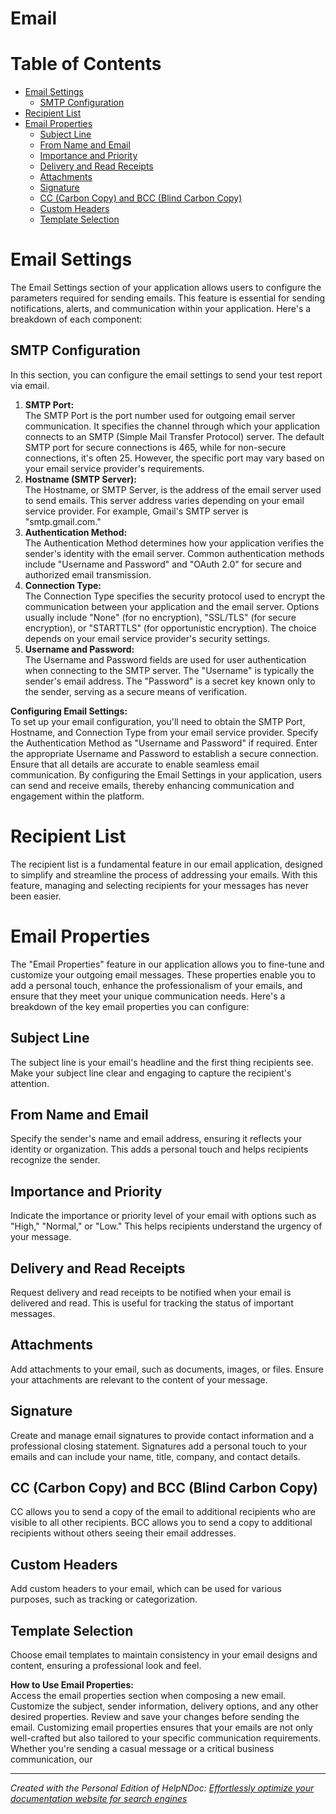# Email

Table of Contents
=

* [Email Settings](<Email.md#email-settings>)
  * [SMTP Configuration](<Email.md#smtp-configuration>)
* [Recipient List](<Email.md#recipient-list>)
* [Email Properties](<Email.md#email-properties>)
  * [Subject Line](<Email.md#subject-line>)
  * [From Name and Email](<Email.md#from-name-and-email>)
  * [Importance and Priority](<Email.md#importance-and-priority>)
  * [Delivery and Read Receipts](<Email.md#delivery-and-read-receipts>)
  * [Attachments](<Email.md#attachments>)
  * [Signature](<Email.md#signature>)
  * [CC (Carbon Copy) and BCC (Blind Carbon Copy)](<Email.md#cc-and-bcc>)
  * [Custom Headers](<Email.md#custom-headers>)
  * [Template Selection](<Email.md#template-selection>)

Email Settings
=

The Email Settings section of your application allows users to configure the parameters required for sending emails. This feature is essential for sending notifications, alerts, and communication within your application. Here's a breakdown of each component:

**SMTP Configuration**
-

In this section, you can configure the email settings to send your test report via email.

1. **SMTP Port:**\
The SMTP Port is the port number used for outgoing email server communication. It specifies the channel through which your application connects to an SMTP (Simple Mail Transfer Protocol) server. The default SMTP port for secure connections is 465, while for non-secure connections, it's often 25. However, the specific port may vary based on your email service provider's requirements.
1. **Hostname (SMTP Server):**\
The Hostname, or SMTP Server, is the address of the email server used to send emails. This server address varies depending on your email service provider. For example, Gmail's SMTP server is "smtp.gmail.com."
1. **Authentication Method:**\
The Authentication Method determines how your application verifies the sender's identity with the email server. Common authentication methods include "Username and Password" and "OAuth 2.0" for secure and authorized email transmission.
1. **Connection Type:**\
The Connection Type specifies the security protocol used to encrypt the communication between your application and the email server. Options usually include "None" (for no encryption), "SSL/TLS" (for secure encryption), or "STARTTLS" (for opportunistic encryption). The choice depends on your email service provider's security settings.
1. **Username and Password:**\
The Username and Password fields are used for user authentication when connecting to the SMTP server. The "Username" is typically the sender's email address. The "Password" is a secret key known only to the sender, serving as a secure means of verification.

**Configuring Email Settings:**\
To set up your email configuration, you'll need to obtain the SMTP Port, Hostname, and Connection Type from your email service provider. Specify the Authentication Method as "Username and Password" if required. Enter the appropriate Username and Password to establish a secure connection. Ensure that all details are accurate to enable seamless email communication. By configuring the Email Settings in your application, users can send and receive emails, thereby enhancing communication and engagement within the platform.

Recipient List
=

The recipient list is a fundamental feature in our email application, designed to simplify and streamline the process of addressing your emails. With this feature, managing and selecting recipients for your messages has never been easier.

Email Properties
=

The "Email Properties" feature in our application allows you to fine-tune and customize your outgoing email messages. These properties enable you to add a personal touch, enhance the professionalism of your emails, and ensure that they meet your unique communication needs. Here's a breakdown of the key email properties you can configure:

**Subject Line**
-

The subject line is your email's headline and the first thing recipients see. Make your subject line clear and engaging to capture the recipient's attention.

**From Name and Email**
-

Specify the sender's name and email address, ensuring it reflects your identity or organization. This adds a personal touch and helps recipients recognize the sender.

**Importance and Priority**
-

Indicate the importance or priority level of your email with options such as "High," "Normal," or "Low." This helps recipients understand the urgency of your message.

**Delivery and Read Receipts**
-

Request delivery and read receipts to be notified when your email is delivered and read. This is useful for tracking the status of important messages.

**Attachments**
-

Add attachments to your email, such as documents, images, or files. Ensure your attachments are relevant to the content of your message.

**Signature**
-

Create and manage email signatures to provide contact information and a professional closing statement. Signatures add a personal touch to your emails and can include your name, title, company, and contact details.

**CC (Carbon Copy) and BCC (Blind Carbon Copy)**
-

CC allows you to send a copy of the email to additional recipients who are visible to all other recipients. BCC allows you to send a copy to additional recipients without others seeing their email addresses.

**Custom Headers**
-

Add custom headers to your email, which can be used for various purposes, such as tracking or categorization.

**Template Selection**
-

Choose email templates to maintain consistency in your email designs and content, ensuring a professional look and feel.

**How to Use Email Properties:**\
Access the email properties section when composing a new email. Customize the subject, sender information, delivery options, and any other desired properties. Review and save your changes before sending the email. Customizing email properties ensures that your emails are not only well-crafted but also tailored to your specific communication requirements. Whether you're sending a casual message or a critical business communication, our

***
_Created with the Personal Edition of HelpNDoc: [Effortlessly optimize your documentation website for search engines](<https://www.helpndoc.com/feature-tour/produce-html-websites/>)_

